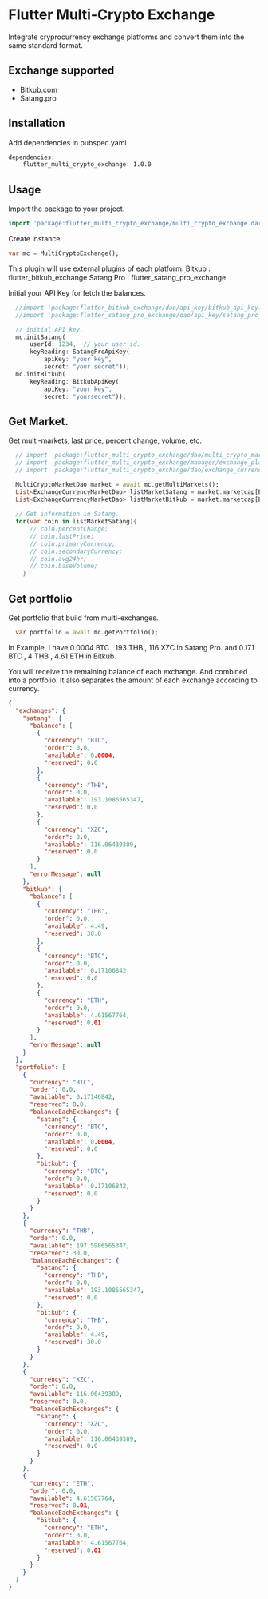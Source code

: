 # Flutter Multi-Crypto Exchange

Integrate cryprocurrency exchange platforms and convert them into the same standard format.

## Exchange supported
- Bitkub.com
- Satang.pro

## Installation

Add dependencies in pubspec.yaml

```bash
dependencies:
    flutter_multi_crypto_exchange: 1.0.0
```

## Usage

Import the package to your project.

```dart
import 'package:flutter_multi_crypto_exchange/multi_crypto_exchange.dart';
```

Create instance

```dart
var mc = MultiCryptoExchange();
```

This plugin will use external plugins of each platform.
ฺBitkub     : flutter_bitkub_exchange
Satang Pro : flutter_satang_pro_exchange


Initial your API Key for fetch the balances.

```dart
  //import 'package:flutter_bitkub_exchange/dao/api_key/bitkub_api_key.dart';
  //import 'package:flutter_satang_pro_exchange/dao/api_key/satang_pro_api_key.dart';

  // initial API key.
  mc.initSatang(
      userId: 1234,  // your user id.
      keyReading: SatangProApiKey(
          apiKey: "your key",
          secret: "your secret"));
  mc.initBitkub(
      keyReading: BitkubApiKey(
          apiKey: "your key",
          secret: "yoursecret"));
```

## Get Market.

Get multi-markets, last price, percent change, volume, etc.

```dart
  // import 'package:flutter_multi_crypto_exchange/dao/multi_crypto_market_dao.dart';
  // import 'package:flutter_multi_crypto_exchange/manager/exchange_platform.dart';
  // import 'package:flutter_multi_crypto_exchange/dao/exchange_currency_market_dao.dart';

  MultiCryptoMarketDao market = await mc.getMultiMarkets();
  List<ExchangeCurrencyMarketDao> listMarketSatang = market.marketcap[ExchangePlatform.SATANG_PRO];
  List<ExchangeCurrencyMarketDao> listMarketBitkub = market.marketcap[ExchangePlatform.BITKUB];
  
  // Get information in Satang.
  for(var coin in listMarketSatang){
      // coin.percentChange;
      // coin.lastPrice;
      // coin.primaryCurrency;
      // coin.secondaryCurrency;
      // coin.avg24hr;
      // coin.baseVolume;
    }
```

## Get portfolio

Get portfolio that build from multi-exchanges.

```dart
  var portfolio = await mc.getPortfolio();
```

In Example, I have
0.0004 BTC , 193 THB , 116 XZC in Satang Pro.
and 0.171 BTC , 4 THB , 4.61 ETH in Bitkub.

You will receive the remaining balance of each exchange. 
And combined into a portfolio. It also separates the amount of each exchange according to currency.

```json
{
  "exchanges": {
    "satang": {
      "balance": [
        {
          "currency": "BTC",
          "order": 0.0,
          "available": 0.0004,
          "reserved": 0.0
        },
        {
          "currency": "THB",
          "order": 0.0,
          "available": 193.1086565347,
          "reserved": 0.0
        },
        {
          "currency": "XZC",
          "order": 0.0,
          "available": 116.06439389,
          "reserved": 0.0
        }
      ],
      "errorMessage": null
    },
    "bitkub": {
      "balance": [
        {
          "currency": "THB",
          "order": 0.0,
          "available": 4.49,
          "reserved": 30.0
        },
        {
          "currency": "BTC",
          "order": 0.0,
          "available": 0.17106842,
          "reserved": 0.0
        },
        {
          "currency": "ETH",
          "order": 0.0,
          "available": 4.61567764,
          "reserved": 0.01
        }
      ],
      "errorMessage": null
    }
  },
  "portfolio": [
    {
      "currency": "BTC",
      "order": 0.0,
      "available": 0.17146842,
      "reserved": 0.0,
      "balanceEachExchanges": {
        "satang": {
          "currency": "BTC",
          "order": 0.0,
          "available": 0.0004,
          "reserved": 0.0
        },
        "bitkub": {
          "currency": "BTC",
          "order": 0.0,
          "available": 0.17106842,
          "reserved": 0.0
        }
      }
    },
    {
      "currency": "THB",
      "order": 0.0,
      "available": 197.5986565347,
      "reserved": 30.0,
      "balanceEachExchanges": {
        "satang": {
          "currency": "THB",
          "order": 0.0,
          "available": 193.1086565347,
          "reserved": 0.0
        },
        "bitkub": {
          "currency": "THB",
          "order": 0.0,
          "available": 4.49,
          "reserved": 30.0
        }
      }
    },
    {
      "currency": "XZC",
      "order": 0.0,
      "available": 116.06439389,
      "reserved": 0.0,
      "balanceEachExchanges": {
        "satang": {
          "currency": "XZC",
          "order": 0.0,
          "available": 116.06439389,
          "reserved": 0.0
        }
      }
    },
    {
      "currency": "ETH",
      "order": 0.0,
      "available": 4.61567764,
      "reserved": 0.01,
      "balanceEachExchanges": {
        "bitkub": {
          "currency": "ETH",
          "order": 0.0,
          "available": 4.61567764,
          "reserved": 0.01
        }
      }
    }
  ]
}
```